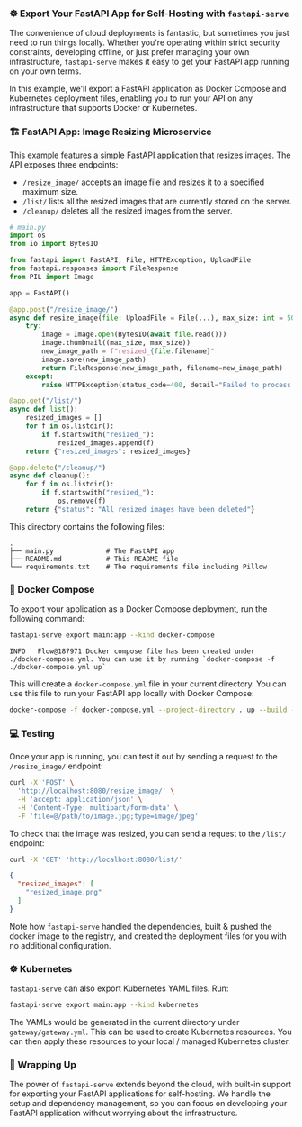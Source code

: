 ### ☸️ Export Your FastAPI App for Self-Hosting with `fastapi-serve`

The convenience of cloud deployments is fantastic, but sometimes you just need to run things locally. Whether you're operating within strict security constraints, developing offline, or just prefer managing your own infrastructure, `fastapi-serve` makes it easy to get your FastAPI app running on your own terms.

In this example, we'll export a FastAPI application as Docker Compose and Kubernetes deployment files, enabling you to run your API on any infrastructure that supports Docker or Kubernetes.


### 🏗️ FastAPI App: Image Resizing Microservice

This example features a simple FastAPI application that resizes images. The API exposes three endpoints:

- `/resize_image/` accepts an image file and resizes it to a specified maximum size.
- `/list/` lists all the resized images that are currently stored on the server.
- `/cleanup/` deletes all the resized images from the server.

```python
# main.py
import os
from io import BytesIO

from fastapi import FastAPI, File, HTTPException, UploadFile
from fastapi.responses import FileResponse
from PIL import Image

app = FastAPI()

@app.post("/resize_image/")
async def resize_image(file: UploadFile = File(...), max_size: int = 500):
    try:
        image = Image.open(BytesIO(await file.read()))
        image.thumbnail((max_size, max_size))
        new_image_path = f"resized_{file.filename}"
        image.save(new_image_path)
        return FileResponse(new_image_path, filename=new_image_path)
    except:
        raise HTTPException(status_code=400, detail="Failed to process image")

@app.get("/list/")
async def list():
    resized_images = []
    for f in os.listdir():
        if f.startswith("resized_"):
            resized_images.append(f)
    return {"resized_images": resized_images}

@app.delete("/cleanup/")
async def cleanup():
    for f in os.listdir():
        if f.startswith("resized_"):
            os.remove(f)
    return {"status": "All resized images have been deleted"}
```

This directory contains the following files:

```
.
├── main.py             # The FastAPI app    
├── README.md           # This README file
└── requirements.txt    # The requirements file including Pillow
```


### 🐳 Docker Compose

To export your application as a Docker Compose deployment, run the following command:


```bash
fastapi-serve export main:app --kind docker-compose
```

```text
INFO   Flow@187971 Docker compose file has been created under ./docker-compose.yml. You can use it by running `docker-compose -f ./docker-compose.yml up`
```

This will create a `docker-compose.yml` file in your current directory. You can use this file to run your FastAPI app locally with Docker Compose:

```bash
docker-compose -f docker-compose.yml --project-directory . up --build -d --remove-orphans
```

### 💻 Testing

Once your app is running, you can test it out by sending a request to the `/resize_image/` endpoint:

```bash
curl -X 'POST' \
  'http://localhost:8080/resize_image/' \
  -H 'accept: application/json' \
  -H 'Content-Type: multipart/form-data' \
  -F 'file=@/path/to/image.jpg;type=image/jpeg'
```

To check that the image was resized, you can send a request to the `/list/` endpoint:

```bash
curl -X 'GET' 'http://localhost:8080/list/'
```

```json
{
  "resized_images": [
    "resized_image.png"
  ]
}
```

Note how `fastapi-serve` handled the dependencies, built & pushed the docker image to the registry, and created the deployment files for you with no additional configuration.


### ☸️ Kubernetes

`fastapi-serve` can also export Kubernetes YAML files. Run:

```bash
fastapi-serve export main:app --kind kubernetes
```

The YAMLs would be generated in the current directory under `gateway/gateway.yml`. This can be used to create Kubernetes resources. You can then apply these resources to your local / managed Kubernetes cluster.


### 🎯 Wrapping Up

The power of `fastapi-serve` extends beyond the cloud, with built-in support for exporting your FastAPI applications for self-hosting. We handle the setup and dependency management, so you can focus on developing your FastAPI application without worrying about the infrastructure.
